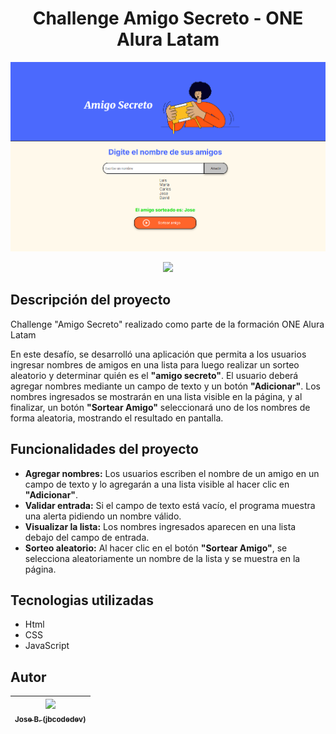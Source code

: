 # <center> Challenge Amigo Secreto - ONE Alura Latam</center>

![alt text](./assets/challenge-readme.PNG)

<p align="center">
<img src="https://img.shields.io/badge/STATUS-FINALIZADO-green">
</p>

## **Descripción del proyecto**

Challenge "Amigo Secreto" realizado como parte de la formación ONE Alura Latam

En este desafío, se desarrolló una aplicación que permita a los usuarios ingresar nombres de amigos en una lista para luego realizar un sorteo aleatorio y determinar quién es el **"amigo secreto"**.
El usuario deberá agregar nombres mediante un campo de texto y un botón **"Adicionar"**. Los nombres ingresados se mostrarán en una lista visible en la página, y al finalizar, un botón **"Sortear Amigo"** seleccionará uno de los nombres de forma aleatoria, mostrando el resultado en pantalla.

## **Funcionalidades del proyecto**

* **Agregar nombres:** Los usuarios escriben el nombre de un amigo en un campo de texto y lo agregarán a una lista visible al hacer clic en **"Adicionar"**.
* **Validar entrada:** Si el campo de texto está vacío, el programa muestra una alerta pidiendo un nombre válido.
* **Visualizar la lista:** Los nombres ingresados aparecen en una lista debajo del campo de entrada.
* **Sorteo aleatorio:** Al hacer clic en el botón **"Sortear Amigo"**, se selecciona aleatoriamente un nombre de la lista y se muestra en la página.

## **Tecnologias utilizadas**
- Html
- CSS
- JavaScript

## **Autor**
| [<img src="https://avatars.githubusercontent.com/jbcodedev" width=115><br><sub>Jose B. (jbcodedev)</sub>](https://github.com/jbcodedev)|
| :---: |
